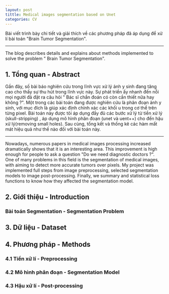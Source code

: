 ```yaml
---
layout: post
tittle: Medical images segmentation based on Unet
categories: CV
---
```


Bài viết trình bày chi tiết và giải thích về các phương pháp đã áp dụng để xử lí bài toán "Brain Tumor Segmentation". 

------------------------------

The blog describes details and explains about methods implemented to solve the problem " Brain Tumor Segmentation".

## 1. Tổng quan - Abstract  
Gần đây, số bài báo nghiên cứu trong lĩnh vực xử lý ảnh y sinh đang tăng cao cho thấy sự thu hút trong lĩnh vực này. Sự phát triển ấy nhanh đến nỗi mọi người đã đặt ra câu hỏi " Bác sĩ chẩn đoán có còn cần thiết nữa hay không ?". Một trong các bài toán đang được nghiên cứu là phân đoạn ảnh y sinh, với mục đích là giúp xác định chính xác các khối u trong cơ thể trên từng pixel. Bài toán này được tôi áp dụng đầy đủ các bước xử lý từ tiền xử lý (skull-stripping) , áp dụng mô hình phân đoạn (unet và uent++) cho đến hậu xử lý(removing small holes). Sau cùng, tổng kết và thống kê các hàm mất mát hiệu quả như thế nào đối với bài toán này. 

-----

Nowadays, numerous papers in medical images processing increased dramatically shows that it is an interesting area. This improvement is high enough for people to ask a question "Do we need diagnostic doctors ?". One of many problems in this field is the segmentation of medical images, with aiming to detect more accurate tumors over pixels. My project was implemented full steps from image preprocessing, selected segmentation models to image post-processing. Finally, we summary and statistical loss functions to know how they affected the segmentation model.  
## 2. Giới thiệu - Introduction  


### Bài toán Segmentation - Segmentation Problem

## 3. Dữ liệu - Dataset

## 4. Phương pháp - Methods
### 4.1 Tiền xử lí - Preprocessing
### 4.2 Mô hình phân đoạn - Segmentation Model
### 4.3 Hậu xử lí - Post-processing